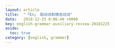 ```yaml
---
layout: article
title:  "「En」 助动词和情态动词"
date:   2018-12-25 8:06:40 +0800
key: english-grammar-auxiliary-review-20181225
aside:
  toc: true
category: [english, grammer]
---
```

